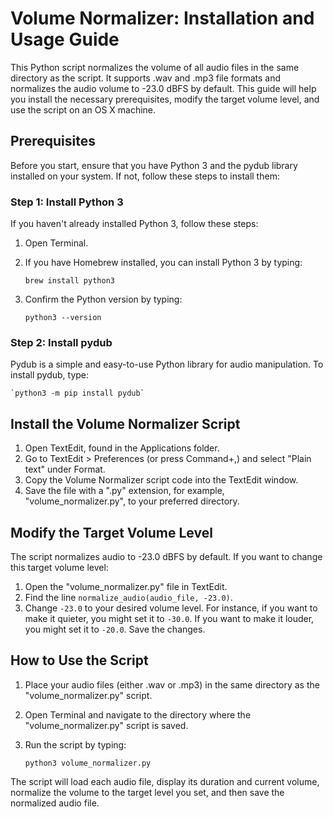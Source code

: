 # Volume Normalizer: Installation and Usage Guide

This Python script normalizes the volume of all audio files in the same directory as the script. It supports .wav and .mp3 file formats and normalizes the audio volume to -23.0 dBFS by default. This guide will help you install the necessary prerequisites, modify the target volume level, and use the script on an OS X machine.

## Prerequisites

Before you start, ensure that you have Python 3 and the pydub library installed on your system. If not, follow these steps to install them:

### Step 1: Install Python 3

If you haven't already installed Python 3, follow these steps:

1. Open Terminal.
2. If you have Homebrew installed, you can install Python 3 by typing:

    `brew install python3`

3. Confirm the Python version by typing:

    `python3 --version`

### Step 2: Install pydub

Pydub is a simple and easy-to-use Python library for audio manipulation. To install pydub, type:

    `python3 -m pip install pydub`

## Install the Volume Normalizer Script

1. Open TextEdit, found in the Applications folder.
2. Go to TextEdit > Preferences (or press Command+,) and select "Plain text" under Format.
3. Copy the Volume Normalizer script code into the TextEdit window.
4. Save the file with a ".py" extension, for example, "volume_normalizer.py", to your preferred directory.

## Modify the Target Volume Level

The script normalizes audio to -23.0 dBFS by default. If you want to change this target volume level:

1. Open the "volume_normalizer.py" file in TextEdit.
2. Find the line `normalize_audio(audio_file, -23.0)`.
3. Change `-23.0` to your desired volume level. For instance, if you want to make it quieter, you might set it to `-30.0`. If you want to make it louder, you might set it to `-20.0`. Save the changes.

## How to Use the Script

1. Place your audio files (either .wav or .mp3) in the same directory as the "volume_normalizer.py" script.
2. Open Terminal and navigate to the directory where the "volume_normalizer.py" script is saved.
3. Run the script by typing:

    `python3 volume_normalizer.py`

The script will load each audio file, display its duration and current volume, normalize the volume to the target level you set, and then save the normalized audio file.
